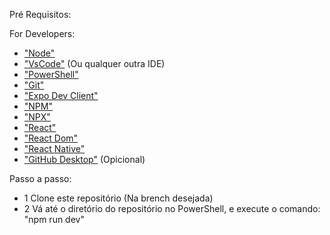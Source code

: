 Pré Requisitos:

For Developers:
- ["Node"](https://nodejs.org/en/download)
- ["VsCode"](https://code.visualstudio.com) (Ou qualquer outra IDE)
- ["PowerShell"](https://learn.microsoft.com/pt-br/powershell/scripting/install/installing-powershell-on-windows?view=powershell-7.4)
- ["Git"](https://git-scm.com/downloads)
- ["Expo Dev Client"](https://www.npmjs.com/package/expo-dev-client)
- ["NPM"](https://www.npmjs.com/package/npm)
- ["NPX"](https://www.npmjs.com/package/npx)
- ["React"](https://www.npmjs.com/package/react)
- ["React Dom"](https://www.npmjs.com/package/react-dom)
- ["React Native"](https://www.npmjs.com/package/react-native)
- ["GitHub Desktop"](https://desktop.github.com) (Opicional)


Passo a passo: 
- 1 Clone este repositório (Na brench desejada)
- 2 Vá até o diretório do repositório no PowerShell, e execute o comando:
"npm run dev"
